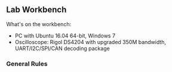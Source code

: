 ## Lab Workbench

What's on the workbench:

* PC with Ubuntu 16.04 64-bit, Windows 7
* Oscilloscope: Rigol DS4204 with upgraded 350M bandwidth, UART/I2C/SPI/CAN decoding package

### General Rules
